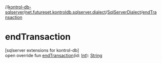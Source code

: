 //[kontrol-db-sqlserver](../../../index.md)/[net.futureset.kontroldb.sqlserver.dialect](../index.md)/[SqlServerDialect](index.md)/[endTransaction](end-transaction.md)

# endTransaction

[sqlserver extensions for kontrol-db]\
open override fun [endTransaction](end-transaction.md)(id: [Int](https://kotlinlang.org/api/latest/jvm/stdlib/kotlin/-int/index.html)): [String](https://kotlinlang.org/api/latest/jvm/stdlib/kotlin/-string/index.html)
